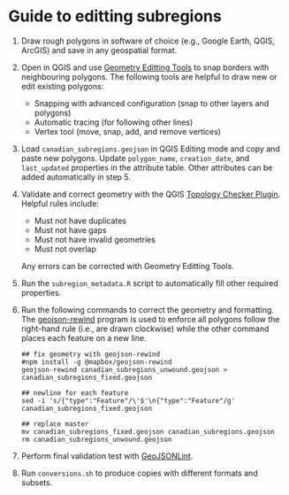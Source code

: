 # Guide to editting subregions

1. Draw rough polygons in software of choice (e.g., Google Earth, QGIS, ArcGIS) and save in any geospatial format.
2. Open in QGIS and use [Geometry Editting Tools](https://docs.qgis.org/3.22/en/docs/user_manual/working_with_vector/editing_geometry_attributes.html) to snap borders with neighbouring polygons. The following tools are helpful to draw new or edit existing polygons:

	- Snapping with advanced configuration (snap to other layers and polygons)
	- Automatic tracing (for following other lines)
	- Vertex tool (move, snap, add, and remove vertices)

3. Load `canadian_subregions.geojson` in QGIS Editing mode and copy and paste new polygons. Update `polygon_name`, `creation_date`, and `last_updated` properties in the attribute table. Other attributes can be added automatically in step 5.
4. Validate and correct geometry with the QGIS [Topology Checker Plugin](https://docs.qgis.org/3.22/en/docs/user_manual/plugins/core_plugins/plugins_topology_checker.html). Helpful rules include:

	- Must not have duplicates
	- Must not have gaps
	- Must not have invalid geometries
	- Must not overlap

	Any errors can be corrected with Geometry Editting Tools.

5. Run the `subregion_metadata.R` script to automatically fill other required properties.
6. Run the following commands to correct the geometry and formatting. The [geojson-rewind](https://github.com/mapbox/geojson-rewind) program is used to enforce all polygons follow the right-hand rule (i.e., are drawn clockwise) while the other command places each feature on a new line.

	```
	## fix geometry with geojson-rewind
	#npm install -g @mapbox/geojson-rewind
	geojson-rewind canadian_subregions_unwound.geojson > canadian_subregions_fixed.geojson

	## newline for each feature
	sed -i 's/{"type":"Feature"/\'$'\n{"type":"Feature"/g' canadian_subregions_fixed.geojson

	## replace master
	mv canadian_subregions_fixed.geojson canadian_subregions.geojson
	rm canadian_subregions_unwound.geojson
	```

7. Perform final validation test with [GeoJSONLint](https://geojsonlint.com/).
8. Run `conversions.sh` to produce copies with different formats and subsets.
